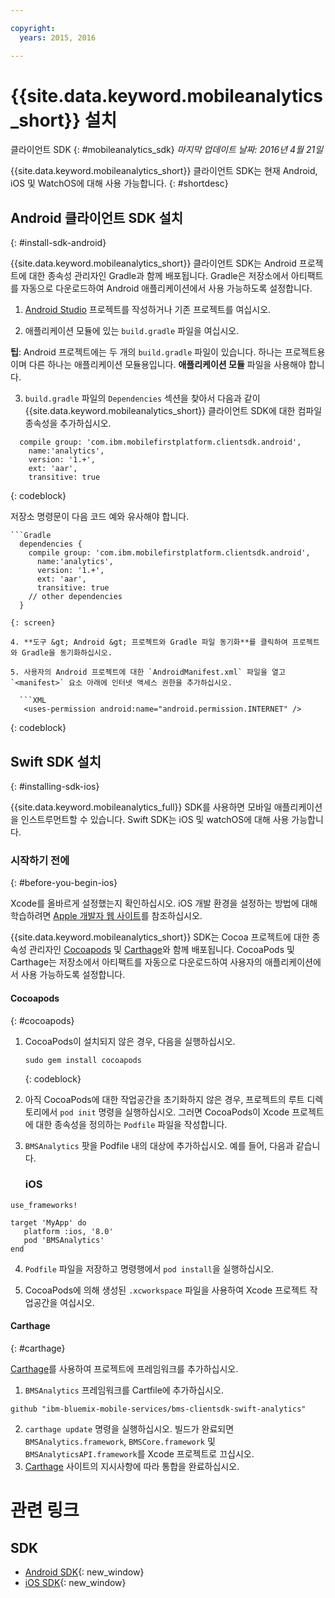 ```yaml
---

copyright:
  years: 2015, 2016

---
```


# {{site.data.keyword.mobileanalytics_short}} 설치
클라이언트 SDK
{: #mobileanalytics_sdk}
*마지막 업데이트 날짜: 2016년 4월 21일*

{{site.data.keyword.mobileanalytics_short}} 클라이언트 SDK는
현재 Android, iOS 및 WatchOS에 대해 사용 가능합니다.
{: #shortdesc}

## Android 클라이언트 SDK 설치
{: #install-sdk-android}

{{site.data.keyword.mobileanalytics_short}} 클라이언트 SDK는 Android 프로젝트에 대한 종속성 관리자인 Gradle과 함께 배포됩니다. Gradle은 저장소에서 아티팩트를 자동으로 다운로드하여 Android 애플리케이션에서 사용 가능하도록 설정합니다.

1. [Android Studio](http://developer.android.com/sdk/index.html) 프로젝트를 작성하거나 기존 프로젝트를 여십시오.

2. 애플리케이션 모듈에 있는 `build.gradle` 파일을 여십시오.

  **팁**: Android 프로젝트에는 두 개의 `build.gradle` 파일이 있습니다. 하나는 프로젝트용이며 다른 하나는 애플리케이션 모듈용입니다. **애플리케이션 모듈** 파일을 사용해야 합니다.

3. `build.gradle` 파일의 `Dependencies` 섹션을 찾아서 다음과 같이 {{site.data.keyword.mobileanalytics_short}} 클라이언트 SDK에 대한 컴파일 종속성을 추가하십시오.

  ```Gradle
    compile group: 'com.ibm.mobilefirstplatform.clientsdk.android',    
      name:'analytics',
      version: '1.+',
      ext: 'aar',
      transitive: true
  ```
  {: codeblock}

  저장소 명령문이 다음 코드 예와 유사해야 합니다.

	```Gradle
      dependencies {
        compile group: 'com.ibm.mobilefirstplatform.clientsdk.android',    
          name:'analytics',
          version: '1.+',
          ext: 'aar',
          transitive: true
    	// other dependencies  
      }
  ```
  {: screen}

4. **도구 &gt; Android &gt; 프로젝트와 Gradle 파일 동기화**를 클릭하여 프로젝트와 Gradle을 동기화하십시오.

5. 사용자의 Android 프로젝트에 대한 `AndroidManifest.xml` 파일을 열고 `<manifest>` 요소 아래에 인터넷 액세스 권한을 추가하십시오.

	```XML
	 <uses-permission android:name="android.permission.INTERNET" />
   ```
   {: codeblock}


## Swift SDK 설치
{: #installing-sdk-ios}

{{site.data.keyword.mobileanalytics_full}} SDK를 사용하면 모바일 애플리케이션을 인스트루먼트할 수 있습니다. Swift SDK는 iOS 및 watchOS에 대해 사용 가능합니다.

### 시작하기 전에
{: #before-you-begin-ios}

Xcode를 올바르게 설정했는지 확인하십시오. iOS 개발 환경을 설정하는 방법에 대해 학습하려면 [Apple 개발자 웹 사이트](https://developer.apple.com/support/xcode/)를 참조하십시오.

{{site.data.keyword.mobileanalytics_short}} SDK는 Cocoa 프로젝트에 대한 종속성 관리자인 [Cocoapods](https://cocoapods.org/) 및 [Carthage](https://github.com/Carthage/Carthage#getting-started)와 함께 배포됩니다. CocoaPods 및 Carthage는 저장소에서 아티팩트를 자동으로 다운로드하여 사용자의 애플리케이션에서 사용 가능하도록 설정합니다.

#### Cocoapods
{: #cocoapods}
1. CocoaPods이 설치되지 않은 경우, 다음을 실행하십시오.

    ```
    sudo gem install cocoapods
    ```
    {: codeblock}

2. 아직 CocoaPods에 대한 작업공간을 초기화하지 않은 경우, 프로젝트의 루트 디렉토리에서 `pod init` 명령을 실행하십시오. 그러면 CocoaPods이 Xcode 프로젝트에 대한 종속성을 정의하는 `Podfile` 파일을 작성합니다.

3. `BMSAnalytics` 팟을 Podfile 내의 대상에 추가하십시오. 예를 들어, 다음과 같습니다.

	### iOS

  ```
  use_frameworks!

  target 'MyApp' do
     platform :ios, '8.0'
     pod 'BMSAnalytics'
  end
  ```

4. `Podfile` 파일을 저장하고 명령행에서 `pod install`을 실행하십시오.

5. CocoaPods에 의해 생성된 `.xcworkspace` 파일을 사용하여 Xcode 프로젝트 작업공간을 여십시오.

#### Carthage
{: #carthage}

[Carthage](https://github.com/Carthage/Carthage#if-youre-building-for-ios-tvos-or-watchos)를 사용하여 프로젝트에 프레임워크를 추가하십시오.

1. `BMSAnalytics` 프레임워크를 Cartfile에 추가하십시오.
  ```
  github "ibm-bluemix-mobile-services/bms-clientsdk-swift-analytics"
  ```
2. `carthage update` 명령을 실행하십시오. 빌드가 완료되면 `BMSAnalytics.framework`, `BMSCore.framework` 및 `BMSAnalyticsAPI.framework`를 Xcode 프로젝트로 끄십시오.
3. [Carthage](https://github.com/Carthage/Carthage#if-youre-building-for-ios-tvos-or-watchos) 사이트의 지시사항에 따라 통합을 완료하십시오.

# 관련 링크

## SDK
* [Android SDK](https://github.com/ibm-bluemix-mobile-services/bms-clientsdk-android-analytics){: new_window}  
* [iOS SDK](https://github.com/ibm-bluemix-mobile-services/bms-clientsdk-swift-analytics){: new_window}
